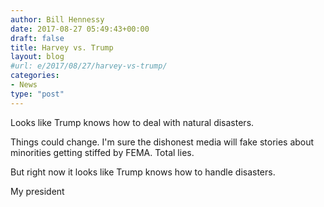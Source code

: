 ```yaml
---
author: Bill Hennessy
date: 2017-08-27 05:49:43+00:00
draft: false
title: Harvey vs. Trump
layout: blog
#url: e/2017/08/27/harvey-vs-trump/
categories:
- News
type: "post"
---
```


Looks like Trump knows how to deal with natural disasters.

Things could change. I'm sure the dishonest media will fake stories about minorities getting stiffed by FEMA. Total lies.

But right now it looks like Trump knows how to handle disasters.

My president
